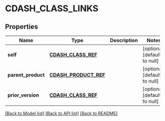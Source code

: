 # CDASH_CLASS_LINKS

## Properties
Name | Type | Description | Notes
------------ | ------------- | ------------- | -------------
**self** | [**CDASH_CLASS_REF**](CdashClassRef.md) |  | [optional] [default to null]
**parent_product** | [**CDASH_PRODUCT_REF**](CdashProductRef.md) |  | [optional] [default to null]
**prior_version** | [**CDASH_CLASS_REF**](CdashClassRef.md) |  | [optional] [default to null]

[[Back to Model list]](../README.md#documentation-for-models) [[Back to API list]](../README.md#documentation-for-api-endpoints) [[Back to README]](../README.md)


